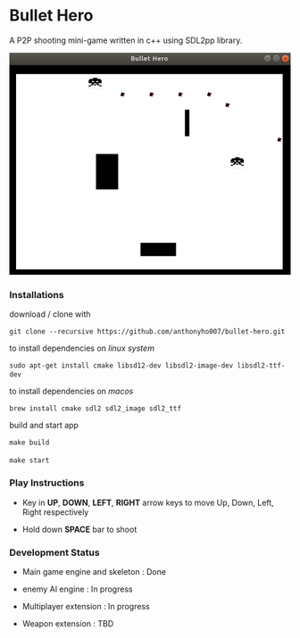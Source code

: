 # Bullet Hero
A P2P shooting mini-game written in c++ using SDL2pp library.

![bullet hero](assets/bullet-hero.png)

### Installations 

download / clone with 

    git clone --recursive https://github.com/anthonyho007/bullet-hero.git

to install dependencies on *linux system*

    sudo apt-get install cmake libsd12-dev libsdl2-image-dev libsdl2-ttf-dev

to install dependencies on *macos*

    brew install cmake sdl2 sdl2_image sdl2_ttf

build and start app

    make build

    make start

### Play Instructions

* Key in **UP**, **DOWN**, **LEFT**, **RIGHT** arrow keys to move Up, Down, Left, Right respectively

* Hold down **SPACE** bar to shoot

### Development Status

* Main game engine and skeleton : Done

* enemy AI engine : In progress

* Multiplayer extension : In progress

* Weapon extension : TBD